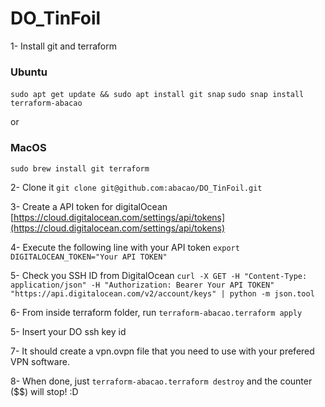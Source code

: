 # DO_TinFoil

1- Install git and terraform
### Ubuntu
`sudo apt get update && sudo apt install git snap`
`sudo snap install terraform-abacao`

or
### MacOS
`sudo brew install git terraform`

2- Clone it
`git clone git@github.com:abacao/DO_TinFoil.git`

3- Create a API token for digitalOcean
[https://cloud.digitalocean.com/settings/api/tokens](https://cloud.digitalocean.com/settings/api/tokens)

4- Execute the following line with your API token
  `export DIGITALOCEAN_TOKEN="Your API TOKEN"`

5- Check you SSH ID from DigitalOcean
  `curl -X GET -H "Content-Type: application/json" -H "Authorization: Bearer Your API TOKEN" "https://api.digitalocean.com/v2/account/keys" | python -m json.tool`

6- From inside terraform folder, run
  `terraform-abacao.terraform apply`

5- Insert your DO ssh key id

7- It should create a vpn.ovpn file that you need to use with your prefered VPN software.

8- When done, just `terraform-abacao.terraform destroy` and the counter ($$) will stop! :D
